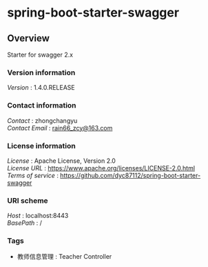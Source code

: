 # spring-boot-starter-swagger


<a name="overview"></a>
## Overview
Starter for swagger 2.x


### Version information
*Version* : 1.4.0.RELEASE


### Contact information
*Contact* : zhongchangyu  
*Contact Email* : rain66_zcy@163.com


### License information
*License* : Apache License, Version 2.0  
*License URL* : https://www.apache.org/licenses/LICENSE-2.0.html  
*Terms of service* : https://github.com/dyc87112/spring-boot-starter-swagger


### URI scheme
*Host* : localhost:8443  
*BasePath* : /


### Tags

* 教师信息管理 : Teacher Controller



